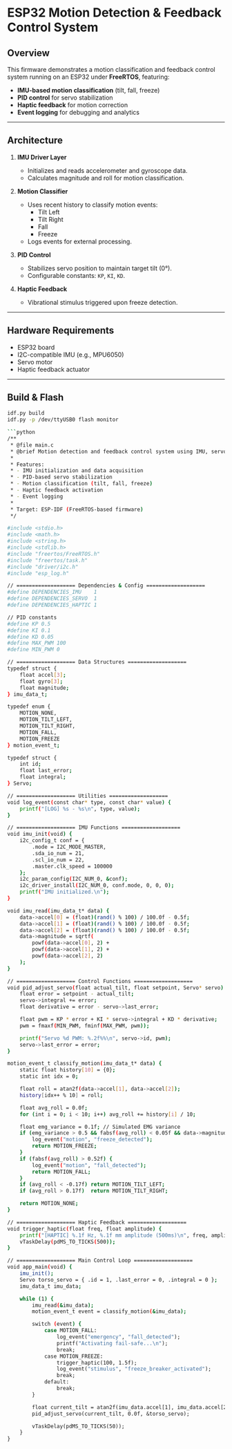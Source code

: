 # ESP32 Motion Detection & Feedback Control System

## Overview
This firmware demonstrates a motion classification and feedback control system running on an ESP32 under **FreeRTOS**, featuring:
- **IMU-based motion classification** (tilt, fall, freeze)
- **PID control** for servo stabilization
- **Haptic feedback** for motion correction
- **Event logging** for debugging and analytics

---

## Architecture
1. **IMU Driver Layer**
   - Initializes and reads accelerometer and gyroscope data.
   - Calculates magnitude and roll for motion classification.

2. **Motion Classifier**
   - Uses recent history to classify motion events:
     - Tilt Left
     - Tilt Right
     - Fall
     - Freeze
   - Logs events for external processing.

3. **PID Control**
   - Stabilizes servo position to maintain target tilt (0°).
   - Configurable constants: `KP`, `KI`, `KD`.

4. **Haptic Feedback**
   - Vibrational stimulus triggered upon freeze detection.

---

## Hardware Requirements
- ESP32 board
- I2C-compatible IMU (e.g., MPU6050)
- Servo motor
- Haptic feedback actuator

---

## Build & Flash
```bash
idf.py build
idf.py -p /dev/ttyUSB0 flash monitor

```python
/**
 * @file main.c
 * @brief Motion detection and feedback control system using IMU, servo actuation, and haptic feedback.
 *
 * Features:
 * - IMU initialization and data acquisition
 * - PID-based servo stabilization
 * - Motion classification (tilt, fall, freeze)
 * - Haptic feedback activation
 * - Event logging
 *
 * Target: ESP-IDF (FreeRTOS-based firmware)
 */

#include <stdio.h>
#include <math.h>
#include <string.h>
#include <stdlib.h>
#include "freertos/FreeRTOS.h"
#include "freertos/task.h"
#include "driver/i2c.h"
#include "esp_log.h"

// =================== Dependencies & Config ===================
#define DEPENDENCIES_IMU    1
#define DEPENDENCIES_SERVO  1
#define DEPENDENCIES_HAPTIC 1

// PID constants
#define KP 0.5
#define KI 0.1
#define KD 0.05
#define MAX_PWM 100
#define MIN_PWM 0

// =================== Data Structures ===================
typedef struct {
    float accel[3];
    float gyro[3];
    float magnitude;
} imu_data_t;

typedef enum {
    MOTION_NONE,
    MOTION_TILT_LEFT,
    MOTION_TILT_RIGHT,
    MOTION_FALL,
    MOTION_FREEZE
} motion_event_t;

typedef struct {
    int id;
    float last_error;
    float integral;
} Servo;

// =================== Utilities ===================
void log_event(const char* type, const char* value) {
    printf("[LOG] %s - %s\n", type, value);
}

// =================== IMU Functions ===================
void imu_init(void) {
    i2c_config_t conf = {
        .mode = I2C_MODE_MASTER,
        .sda_io_num = 21,
        .scl_io_num = 22,
        .master.clk_speed = 100000
    };
    i2c_param_config(I2C_NUM_0, &conf);
    i2c_driver_install(I2C_NUM_0, conf.mode, 0, 0, 0);
    printf("IMU initialized.\n");
}

void imu_read(imu_data_t* data) {
    data->accel[0] = (float)(rand() % 100) / 100.0f - 0.5f;
    data->accel[1] = (float)(rand() % 100) / 100.0f - 0.5f;
    data->accel[2] = (float)(rand() % 100) / 100.0f - 0.5f;
    data->magnitude = sqrtf(
        powf(data->accel[0], 2) +
        powf(data->accel[1], 2) +
        powf(data->accel[2], 2)
    );
}

// =================== Control Functions ===================
void pid_adjust_servo(float actual_tilt, float setpoint, Servo* servo) {
    float error = setpoint - actual_tilt;
    servo->integral += error;
    float derivative = error - servo->last_error;

    float pwm = KP * error + KI * servo->integral + KD * derivative;
    pwm = fmaxf(MIN_PWM, fminf(MAX_PWM, pwm));

    printf("Servo %d PWM: %.2f%%\n", servo->id, pwm);
    servo->last_error = error;
}

motion_event_t classify_motion(imu_data_t* data) {
    static float history[10] = {0};
    static int idx = 0;

    float roll = atan2f(data->accel[1], data->accel[2]);
    history[idx++ % 10] = roll;

    float avg_roll = 0.0f;
    for (int i = 0; i < 10; i++) avg_roll += history[i] / 10;

    float emg_variance = 0.1f; // Simulated EMG variance
    if (emg_variance > 0.5 && fabsf(avg_roll) < 0.05f && data->magnitude < 0.1f) {
        log_event("motion", "freeze_detected");
        return MOTION_FREEZE;
    }
    if (fabsf(avg_roll) > 0.52f) {
        log_event("motion", "fall_detected");
        return MOTION_FALL;
    }
    if (avg_roll < -0.17f) return MOTION_TILT_LEFT;
    if (avg_roll > 0.17f)  return MOTION_TILT_RIGHT;

    return MOTION_NONE;
}

// =================== Haptic Feedback ===================
void trigger_haptic(float freq, float amplitude) {
    printf("[HAPTIC] %.1f Hz, %.1f mm amplitude (500ms)\n", freq, amplitude);
    vTaskDelay(pdMS_TO_TICKS(500));
}

// =================== Main Control Loop ===================
void app_main(void) {
    imu_init();
    Servo torso_servo = { .id = 1, .last_error = 0, .integral = 0 };
    imu_data_t imu_data;

    while (1) {
        imu_read(&imu_data);
        motion_event_t event = classify_motion(&imu_data);

        switch (event) {
            case MOTION_FALL:
                log_event("emergency", "fall_detected");
                printf("Activating fail-safe...\n");
                break;
            case MOTION_FREEZE:
                trigger_haptic(100, 1.5f);
                log_event("stimulus", "freeze_breaker_activated");
                break;
            default:
                break;
        }

        float current_tilt = atan2f(imu_data.accel[1], imu_data.accel[2]);
        pid_adjust_servo(current_tilt, 0.0f, &torso_servo);

        vTaskDelay(pdMS_TO_TICKS(50));
    }
}
```
